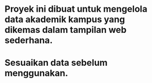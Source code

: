 # Proyek ini dibuat untuk mengelola data akademik kampus yang dikemas dalam tampilan web sederhana.

# Sesuaikan data sebelum menggunakan.
